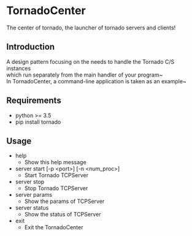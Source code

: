 # TornadoCenter

The center of tornado, the launcher of tornado servers and clients!

## Introduction

A design pattern focusing on the needs to handle the Tornado C/S instances<br />
which run separately from the main handler of your program~<br />
In TornadoCenter, a command-line application is taken as an example~<br />

## Requirements
- python >= 3.5
- pip install tornado

## Usage

- help
    - Show this help message
- server start \[-p \<port\>\] \[-n \<num_proc\>\]
    - Start Tornado TCPServer
- server stop
    - Stop Tornado TCPServer
- server params
    - Show the params of TCPServer
- server status
    - Show the status of TCPServer
- exit
    - Exit the TornadoCenter
